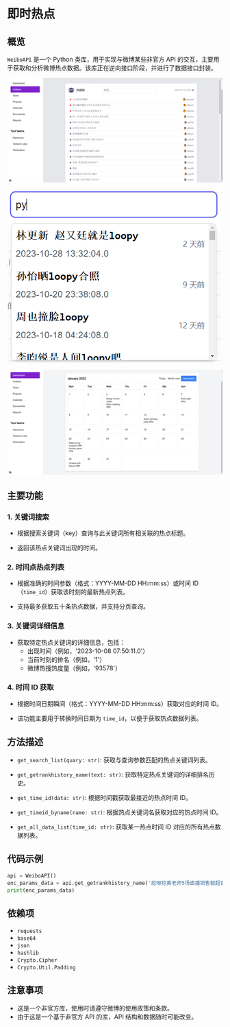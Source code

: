 # 即时热点 

## 概览

`WeiboAPI` 是一个 Python 类库，用于实现与微博某些非官方 API 的交互，主要用于获取和分析微博热点数据。该库正在逆向接口阶段，并进行了数据接口封装。

![image-20231030222406292](README.assets/image-20231030222406292.png)

![image-20231030222433501](README.assets/image-20231030222433501.png)

![image-20231030222443914](README.assets/image-20231030222443914.png)

## 主要功能

### 1. 关键词搜索

- 根据搜索关键词（key）查询与此关键词所有相关联的热点标题。

- 返回该热点关键词出现的时间。

  

### 2. 时间点热点列表

- 根据准确的时间参数（格式：YYYY-MM-DD HH:mm:ss）或时间 ID（`time_id`）获取该时刻的最新热点列表。

- 支持最多获取五十条热点数据，并支持分页查询。

  

### 3. 关键词详细信息

- 获取特定热点关键词的详细信息，包括：
  - 出现时间（例如，'2023-10-08 07:50:11.0'）
  - 当前时刻的排名（例如，'1'）
  - 微博热搜热度量（例如，'93578'）

### 4. 时间 ID 获取

- 根据时间日期瞬间（格式：YYYY-MM-DD HH:mm:ss）获取对应的时间 ID。

- 该功能主要用于转换时间日期为 `time_id`，以便于获取热点数据列表。

  

## 方法描述

- `get_search_list(quary: str)`: 获取与查询参数匹配的热点关键词列表。

- `get_getrankhistory_name(text: str)`: 获取特定热点关键词的详细排名历史。

- `get_time_id(data: str)`: 根据时间戳获取最接近的热点时间 ID。

- `get_timeid_byname(name: str)`: 根据热点关键词名获取对应的热点时间 ID。

- `get_all_data_list(time_id: str)`: 获取某一热点时间 ID 对应的所有热点数据列表。

  

## 代码示例

```python
api = WeiboAPI()
enc_params_data = api.get_getrankhistory_name('挖呀挖黄老师5场直播销售额超百万')
print(enc_params_data)
```

## 依赖项

- `requests`
- `base64`
- `json`
- `hashlib`
- `Crypto.Cipher`
- `Crypto.Util.Padding`



## 注意事项

- 这是一个非官方库，使用时请遵守微博的使用政策和条款。
- 由于这是一个基于非官方 API 的库，API 结构和数据随时可能改变。

